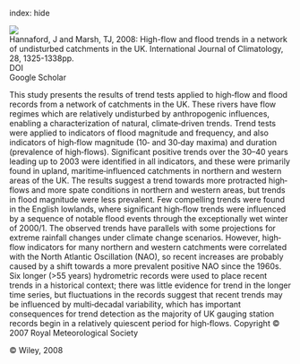 index: hide

<div class="Citation">
    <div class="Citation-thumb CitationThumb-linked"  data-href="https://doi.org/10.1002/joc.1643">
      <img src="https://static.claimspace.cloud/climate-study-static/refs/thumbs/2/Hannaford_and_Marsh_2008-thumb.png" />
    </div>

  <div class="Citation-body">
    <div class="Citation-text">Hannaford, J and Marsh, TJ, 2008: High-flow and flood trends in a network of undisturbed catchments in the UK. <span class="Article-journal">International Journal of Climatology, </span><span class="Article-volume">28, </span>1325-1338pp.</div>
    <div class="Citation-links">
      <div class="CitationLink" data-href="https://doi.org/10.1002/joc.1643">
        <div class="CitationLink-icon CitationLink-Doi"></div>
        <div class="CitationLink-text">DOI</div>
      </div>
      <div class="CitationLink" data-href="https://scholar.google.com/scholar?q=10.1002/joc.1643">
        <div class="CitationLink-icon CitationLink-Scholar"></div>
        <div class="CitationLink-text">Google Scholar</div>
      </div>
    </div>
  </div>
</div>

This study presents the results of trend tests applied to high‐flow and flood records from a network of catchments in the UK. These rivers have flow regimes which are relatively undisturbed by anthropogenic influences, enabling a characterization of natural, climate‐driven trends. Trend tests were applied to indicators of flood magnitude and frequency, and also indicators of high‐flow magnitude (10‐ and 30‐day maxima) and duration (prevalence of high‐flows). Significant positive trends over the 30–40 years leading up to 2003 were identified in all indicators, and these were primarily found in upland, maritime‐influenced catchments in northern and western areas of the UK. The results suggest a trend towards more protracted high‐flows and more spate conditions in northern and western areas, but trends in flood magnitude were less prevalent. Few compelling trends were found in the English lowlands, where significant high‐flow trends were influenced by a sequence of notable flood events through the exceptionally wet winter of 2000/1. The observed trends have parallels with some projections for extreme rainfall changes under climate change scenarios. However, high‐flow indicators for many northern and western catchments were correlated with the North Atlantic Oscillation (NAO), so recent increases are probably caused by a shift towards a more prevalent positive NAO since the 1960s. Six longer (>55 years) hydrometric records were used to place recent trends in a historical context; there was little evidence for trend in the longer time series, but fluctuations in the records suggest that recent trends may be influenced by multi‐decadal variability, which has important consequences for trend detection as the majority of UK gauging station records begin in a relatively quiescent period for high‐flows. Copyright © 2007 Royal Meteorological Society

<div class="Citation-copy">
&copy; Wiley, 2008
</div>